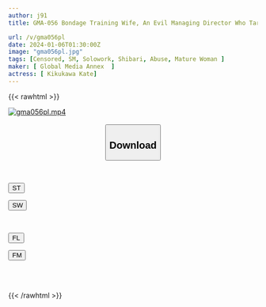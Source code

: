 ```yaml
---
author: j91
title: GMA-056 Bondage Training Wife, An Evil Managing Director Who Targets The Body Of The Widowed President's Wife. Kate Kikukawa Falls Into Rope Pleasure Hell In Exchange For A Company's Loss Compensation Plan

url: /v/gma056pl
date: 2024-01-06T01:30:00Z
image: "gma056pl.jpg"
tags: [Censored, SM, Solowork, Shibari, Abuse, Mature Woman	]
maker: [ Global Media Annex  ]
actress: [ Kikukawa Kate]
---
```



{{< rawhtml >}}

<div class="video" data-videoid="BOmVMBDmLMFmeq">
    <a href="javascript:;">
        <img src="/v/gma056pl/gma056pl.jpg" width="WIDTH" height="HEIGHT" alt="gma056pl.mp4" loading="lazy">
    </a>
</div>

<script type="text/javascript" src="https://j91.asia/asset/on-demand-st.js"></script>

<br>
  <link rel="stylesheet" href="https://j91.asia/asset/bs5.css">
  
  <center>
  <button class="btn btn-primary" type="button" data-bs-toggle="collapse" data-bs-target=".multi-collapse" aria-expanded="false" aria-controls="multiCollapseExample1 multiCollapseExample2"><h2>Download</h2></button></center>
</p>
<div class="row">
  <div class="col">
    <div class="collapse multi-collapse" id="multiCollapseExample1">
      <div class="card card-body">
	      	      <br>
<div class="buttons">  
<p><a href="https://streamtape.to/v/BOmVMBDmLMFmeq" target="_blank"><button class="btn-hover color-3"><i class="fa fa-download"></i> ST</button></a></p>
<p><a href="https://flaswish.com/4v75snatzpxm" target="_blank"><button class="btn-hover color-2"><i class="fa fa-download"></i> SW</button></a></p></div>
    </div>
  </div>
</div>
  <div class="col">
    <div class="collapse multi-collapse" id="multiCollapseExample2">
      <div class="card card-body">
	      <br>
<div class="buttons">
<p><a href="javascript:;" target="_blank"><button class="btn-hover color-9"><i class="fa fa-download"></i> FL</button></a></p>
<p><a href="javascript:;" target="_blank"><button class="btn-hover color-8"><i class="fa fa-download"></i> FM</button></a></p></div>
<br><br>
      </div>
    </div>
  </div>
</div>

{{< /rawhtml >}}